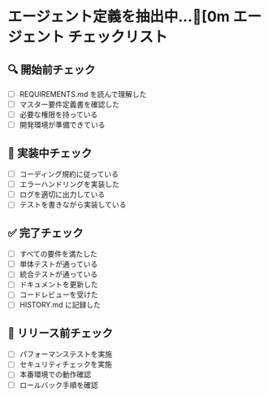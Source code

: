 # エージェント定義を抽出中...[0m エージェント チェックリスト

## 🔍 開始前チェック
- [ ] REQUIREMENTS.md を読んで理解した
- [ ] マスター要件定義書を確認した
- [ ] 必要な権限を持っている
- [ ] 開発環境が準備できている

## 🔨 実装中チェック
- [ ] コーディング規約に従っている
- [ ] エラーハンドリングを実装した
- [ ] ログを適切に出力している
- [ ] テストを書きながら実装している

## ✅ 完了チェック
- [ ] すべての要件を満たした
- [ ] 単体テストが通っている
- [ ] 統合テストが通っている
- [ ] ドキュメントを更新した
- [ ] コードレビューを受けた
- [ ] HISTORY.md に記録した

## 📝 リリース前チェック
- [ ] パフォーマンステストを実施
- [ ] セキュリティチェックを実施
- [ ] 本番環境での動作確認
- [ ] ロールバック手順を確認
